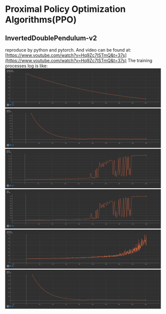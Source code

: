 # Proximal Policy Optimization Algorithms(PPO)
## InvertedDoublePendulum-v2
reproduce by python and pytorch.
And video can be found at: [https://www.youtube.com/watch?v=Hq9Zc7ISTmQ&t=37s](https://www.youtube.com/watch?v=Hq9Zc7ISTmQ&t=37s)
The training processes log is like:
![](./data/exp/InvertedDoublePendulum-v2/action_std.png)
![](data/exp/InvertedDoublePendulum-v2/policy_lr.png)
![](data/exp/InvertedDoublePendulum-v2/reward.png)
![](data/exp/InvertedDoublePendulum-v2/step.png)
![](data/exp/InvertedDoublePendulum-v2/value_loss.png)
![](data/exp/InvertedDoublePendulum-v2/value_lr.png)